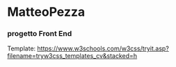 # MatteoPezza
### progetto Front End

Template: https://www.w3schools.com/w3css/tryit.asp?filename=tryw3css_templates_cv&stacked=h